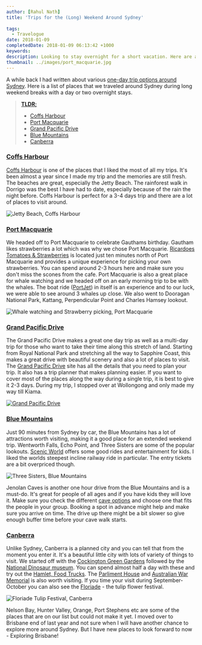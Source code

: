 ```yaml
---
author: [Rahul Nath]
title: 'Trips for the (Long) Weekend Around Sydney'
  
tags:
  - Travelogue
date: 2018-01-09
completedDate: 2018-01-09 06:13:42 +1000
keywords:
description: Looking to stay overnight for a short vacation. Here are a list of places around Sydney.
thumbnail: ../images/port_macquarie.jpg
---
```


A while back I had written about various [one-day trip options around Sydney](http://www.rahulpnath.com/blog/one-day-trips-around-sydney/). Here is a list of places that we traveled around Sydney during long weekend breaks with a day or two overnight stays.

> [**TLDR;**](https://en.wikipedia.org/wiki/Wikipedia:Too_long;_didn%27t_read)             
> - [Coffs Harbour](http://www.rahulpnath.com/blog/three-day-trip-to-coffs-harbour-from-sydney/)
> - [Port Macquarie](https://www.portmacquarieinfo.com.au/)
> - [Grand Pacific Drive](http://www.grandpacificdrive.com.au/)
> - [Blue Mountains](https://www.visitnsw.com/destinations/blue-mountains?nst=0)
> - [Canberra](https://visitcanberra.com.au/)

### [Coffs Harbour](http://www.rahulpnath.com/blog/three-day-trip-to-coffs-harbour-from-sydney/)

[Coffs Harbour](http://www.rahulpnath.com/blog/three-day-trip-to-coffs-harbour-from-sydney/) is one of the places that I liked the most of all my trips. It's been almost a year since I made my trip and the memories are still fresh. The beaches are great, especially the Jetty Beach. The rainforest walk in Dorrigo was the best I have had to date, especially because of the rain the night before. Coffs Harbour is perfect for a 3-4 days trip and there are a lot of places to visit around.

<img alt="Jetty Beach, Coffs Harbour" src="../images/coffs_harbour_jetty_beach_toys.jpg" />

### [Port Macquarie](https://www.portmacquarieinfo.com.au/)

We headed off to Port Macquarie to celebrate Gauthams birthday. Gautham likes strawberries a lot which was why we chose Port Macquarie. [Ricardoes Tomatoes & Strawberries](http://www.ricardoes.com/) is located just ten minutes north of Port Macquarie and provides a unique experience for picking your own strawberries. You can spend around 2-3 hours here and make sure you don't miss the scones from the cafe. Port Macquarie is also a great place for whale watching and we headed off on an early morning trip to be with the whales. The boat ride ([PortJet](https://www.portjet.com.au/)) in itself is an experience and to our luck, we were able to see around 3 whales up close. We also went to Dooragan National Park, Kattang, Perpendicular Point and Charles Hamsey lookout.

<img alt="Whale watching and Strawberry picking, Port Macquarie" src="../images/port_macquarie.jpg" />

### [Grand Pacific Drive](http://www.grandpacificdrive.com.au/)

The Grand Pacific Drive makes a great one day trip as well as a multi-day trip for those who want to take their time along this stretch of land. Starting from Royal National Park and stretching all the way to Sapphire Coast, this makes a great drive with beautiful scenery and also a lot of places to visit. The [Grand Pacific Drive](http://www.grandpacificdrive.com.au/) site has all the details that you need to plan your trip. It also has a trip planner that makes planning easier. If you want to cover most of the places along the way during a single trip, it is best to give it 2-3 days. During my trip, I stopped over at Wollongong and only made my way till Kiama.

[![Grand Pacific Drive](../images/sydney_trip_gpd.png)](http://www.grandpacificdrive.com.au/)

### [Blue Mountains](https://www.visitnsw.com/destinations/blue-mountains?nst=0)

Just 90 minutes from Sydney by car, the Blue Mountains has a lot of attractions worth visiting, making it a good place for an extended weekend trip. Wentworth Falls, Echo Point, and Three Sisters are some of the popular lookouts. [Scenic World](https://www.scenicworld.com.au/) offers some good rides and entertainment for kids. I liked the worlds steepest incline railway ride in particular. The entry tickets are a bit overpriced though.

<img alt="Three Sisters, Blue Mountains" class="center" src="../images/three_sisters_blue_mountains.jpg" />

Jenolan Caves is another one hour drive from the Blue Mountains and is a must-do. It's great for people of all ages and if you have kids they will love it. Make sure you check the different [cave options](http://www.jenolancaves.org.au/) and choose one that fits the people in your group. Booking a spot in advance might help and make sure you arrive on time. The drive up there might be a bit slower so give enough buffer time before your cave walk starts.

### [Canberra](https://visitcanberra.com.au/)

Unlike Sydney, Canberra is a planned city and you can tell that from the moment you enter it. It's a beautiful little city with lots of variety of things to visit. We started off with the [Cockington Green Gardens](https://www.cockingtongreen.com.au/) followed by the [National Dinosaur museum](http://nationaldinosaurmuseum.com.au/). You can spend almost half a day with these and try out the [Hamlet, Food Trucks](https://visitcanberra.com.au/eat-and-drink/57031e8c5d234a7604ea80b2/the-hamlet). The [Parliment House](https://www.aph.gov.au/Visit_Parliament) and [Australian War Memorial](https://www.awm.gov.au/) is also worth visiting. If you time your visit during September-October you can also see the [Floriade](https://visitcanberra.com.au/events/56b23aea266140594567dbbe/floriade) - the tulip flower festival.

<img alt="Floriade Tulip Festival, Canberra" class="center" src="../images/canberra_tulip_festival.jpg" />

Nelson Bay, Hunter Valley, Orange, Port Stephens etc are some of the places that are on our list but could not make it yet. I moved over to Brisbane end of last year and not sure when I will have another chance to explore more around Sydney. But I have new places to look forward to now - Exploring Brisbane!
